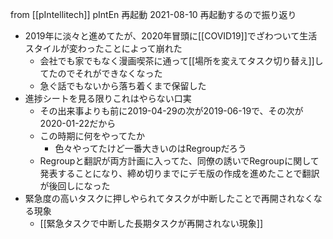 
from [[pIntellitech]]
pIntEn 再起動
2021-08-10
再起動するので振り返り
- 2019年に淡々と進めてたが、2020年冒頭に[[COVID19]]でざわついて生活スタイルが変わったことによって崩れた
    - 会社でも家でもなく漫画喫茶に通って[[場所を変えてタスク切り替え]]してたのでそれができなくなった
    - 急ぐ話でもないから落ち着くまで保留した
- 進捗シートを見る限りこれはやらない口実
    - その出来事よりも前に2019-04-29の次が2019-06-19で、その次が2020-01-22だから
    - この時期に何をやってたか
        - 色々やってたけど一番大きいのはRegroupだろう
    - Regroupと翻訳が両方計画に入ってた、同僚の誘いでRegroupに関して発表することになり、締め切りまでにデモ版の作成を進めたことで翻訳が後回しになった
- 緊急度の高いタスクに押しやられてタスクが中断したことで再開されなくなる現象
    - [[緊急タスクで中断した長期タスクが再開されない現象]]
